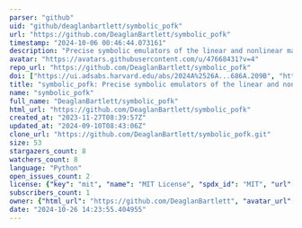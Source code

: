 ```yaml
---
parser: "github"
uid: "github/deaglanbartlett/symbolic_pofk"
url: "https://github.com/DeaglanBartlett/symbolic_pofk"
timestamp: "2024-10-06 00:46:44.073161"
description: "Precise symbolic emulators of the linear and nonlinear matter power spectrum"
avatar: "https://avatars.githubusercontent.com/u/47668431?v=4"
repo_url: "https://github.com/DeaglanBartlett/symbolic_pofk"
doi: ["https://ui.adsabs.harvard.edu/abs/2024A%2526A...686A.209B", "https://ui.adsabs.harvard.edu/abs/2024ascl.soft09014B/abstract"]
title: "symbolic_pofk: Precise symbolic emulators of the linear and nonlinear matter power spectrum"
name: "symbolic_pofk"
full_name: "DeaglanBartlett/symbolic_pofk"
html_url: "https://github.com/DeaglanBartlett/symbolic_pofk"
created_at: "2023-11-27T08:39:57Z"
updated_at: "2024-09-10T08:43:06Z"
clone_url: "https://github.com/DeaglanBartlett/symbolic_pofk.git"
size: 53
stargazers_count: 8
watchers_count: 8
language: "Python"
open_issues_count: 2
license: {"key": "mit", "name": "MIT License", "spdx_id": "MIT", "url": "https://api.github.com/licenses/mit", "node_id": "MDc6TGljZW5zZTEz"}
subscribers_count: 1
owner: {"html_url": "https://github.com/DeaglanBartlett", "avatar_url": "https://avatars.githubusercontent.com/u/47668431?v=4", "login": "DeaglanBartlett", "type": "User"}
date: "2024-10-26 14:23:55.404955"
---
```

